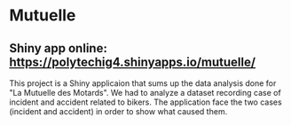 # Mutuelle

## Shiny app online: https://polytechig4.shinyapps.io/mutuelle/

This project is a Shiny applicaion that sums up the data analysis done for "La Mutuelle des Motards". We had to analyze a dataset recording case of incident and accident related to bikers. The application face the two cases (incident and accident) in order to show what caused them. 
